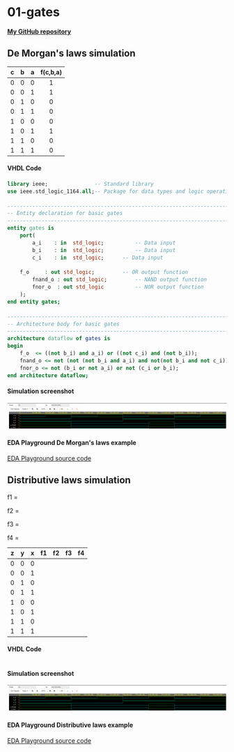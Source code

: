 # 01-gates
[**My GitHub repository**](https://github.com/xhruby28/Digital-electronics-1)

## De Morgan's laws simulation
| **c** | **b** |**a** | **f(c,b,a)** |
| :-: | :-: | :-: | :-: |
| 0 | 0 | 0 | 1 |
| 0 | 0 | 1 | 1 |
| 0 | 1 | 0 | 0 |
| 0 | 1 | 1 | 0 |
| 1 | 0 | 0 | 0 |
| 1 | 0 | 1 | 1 |
| 1 | 1 | 0 | 0 |
| 1 | 1 | 1 | 0 |

#### VHDL Code

```vhdl
library ieee;               -- Standard library
use ieee.std_logic_1164.all;-- Package for data types and logic operations

------------------------------------------------------------------------
-- Entity declaration for basic gates
------------------------------------------------------------------------
entity gates is
    port(
        a_i    : in  std_logic;          -- Data input
        b_i    : in  std_logic;          -- Data input
        c_i    : in  std_logic;		 -- Data input
        
	f_o     : out std_logic;         -- OR output function
        fnand_o : out std_logic;         -- NAND output function
        fnor_o  : out std_logic          -- NOR output function
    );
end entity gates;

------------------------------------------------------------------------
-- Architecture body for basic gates
------------------------------------------------------------------------
architecture dataflow of gates is
begin
    f_o  <= ((not b_i) and a_i) or ((not c_i) and (not b_i));
    fnand_o <= not (not (not b_i and a_i) and not(not b_i and not c_i));
    fnor_o <= not (b_i or not a_i) or not (c_i or b_i);
end architecture dataflow;
```

#### Simulation screenshot
![Simulation De Morgan's law](Images/DeMorgansLaws.png)

#### EDA Playground De Morgan's laws example 
[EDA Playground source code](https://www.edaplayground.com/x/7Xvg)


## Distributive laws simulation
f1 = 

f2 =

f3 =

f4 =


| **z** | **y** |**x** | **f1** | **f2** | **f3** | **f4** |
| :-: | :-: | :-: | :-: | :-: | :-: | :-: |
| 0 | 0 | 0 |  |  |  |  |
| 0 | 0 | 1 |  |  |  |  |
| 0 | 1 | 0 |  |  |  |  |
| 0 | 1 | 1 |  |  |  |  |
| 1 | 0 | 0 |  |  |  |  |
| 1 | 0 | 1 |  |  |  |  |
| 1 | 1 | 0 |  |  |  |  |
| 1 | 1 | 1 |  |  |  |  |

#### VHDL Code

```vhdl

```

#### Simulation screenshot
![Simulation Distributive laws](Images/DeMorgansLaws.png)

#### EDA Playground Distributive laws example 
[EDA Playground source code](https://www.edaplayground.com/x/mh49)
